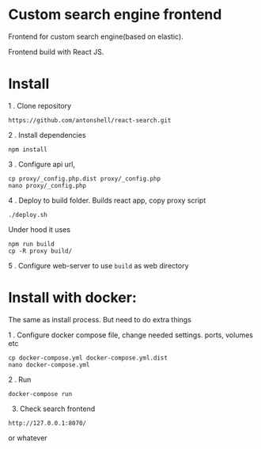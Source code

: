# Custom search engine frontend

Frontend for custom search engine(based on elastic).

Frontend build with React JS.

# Install

1 . Clone repository

```
https://github.com/antonshell/react-search.git
```

2 . Install dependencies

```
npm install
```  

3 . Configure api url, 

```
cp proxy/_config.php.dist proxy/_config.php
nano proxy/_config.php
```

4 . Deploy to build folder. Builds react app, copy proxy script

```
./deploy.sh
```

Under hood it uses

```
npm run build
cp -R proxy build/
```

5 . Configure web-server to use ```build``` as web directory 

# Install with docker:

The same as install process. But need to do extra things

1 . Configure docker compose file, change needed settings. ports, volumes etc

```
cp docker-compose.yml docker-compose.yml.dist
nano docker-compose.yml
```

2 . Run

```
docker-compose run
```

3. Check search frontend

```
http://127.0.0.1:8070/ 
```

or whatever